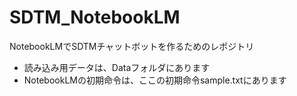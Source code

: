 # SDTM_NotebookLM
NotebookLMでSDTMチャットボットを作るためのレポジトリ

- 読み込み用データは、Dataフォルダにあります
- NotebookLMの初期命令は、ここの初期命令sample.txtにあります

